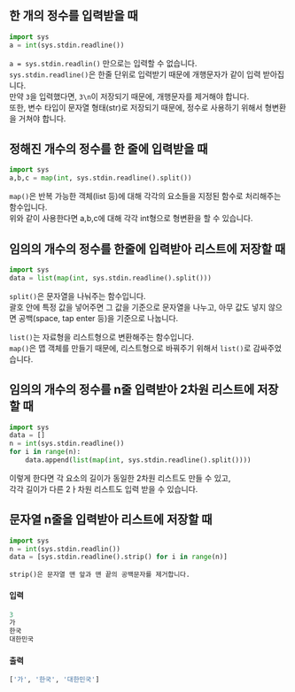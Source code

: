 ## 한 개의 정수를 입력받을 때

```py
import sys
a = int(sys.stdin.readline())
```

```a = sys.stdin.readlin()``` 만으로는 입력할 수 없습니다.   
```sys.stdin.readline()```은 한줄 단위로 입력받기 때문에 개행문자가 같이 입력 받아집니다.   
만약 ```3```을 입력했다면, ```3\n```이 저장되기 때문에, 개행문자를 제거해야 합니다.   
또한, 변수 타입이 문자열 형태(str)로 저장되기 때문에, 정수로 사용하기 위해서 형변환을 거쳐야 합니다.

## 정해진 개수의 정수를 한 줄에 입력받을 때

```py
import sys
a,b,c = map(int, sys.stdin.readline().split())
```

```map()```은 반복 가능한 객체(list 등)에 대해 각각의 요소들을 지정된 함수로 처리해주는 함수입니다.   
위와 같이 사용한다면 a,b,c에 대해 각각 int형으로 형변환을 할 수 있습니다.

## 임의의 개수의 정수를 한줄에 입력받아 리스트에 저장할 때

```py
import sys
data = list(map(int, sys.stdin.readline().split()))
```

```split()```은 문자열을 나눠주는 함수입니다.   
괄호 안에 특정 값을 넣어주면 그 값을 기준으로 문자열을 나누고, 아무 값도 넣지 않으면 공백(space, tap enter 등)을 기준으로 나눕니다.

```list()```는 자료형을 리스트형으로 변환해주는 함수입니다.   
```map()```은 맵 객체를 만들기 때문에, 리스트형으로 바꿔주기 위해서 ```list()```로 감싸주었습니다.

## 임의의 개수의 정수를 n줄 입력받아 2차원 리스트에 저장할 때

```py
import sys
data = []
n = int(sys.stdin.readline())
for i in range(n):
    data.append(list(map(int, sys.stdin.readline().split())))
```

이렇게 한다면 각 요소의 길이가 동일한 2차원 리스트도 만들 수 있고,   
각각 길이가 다른 2ㅏ차원 리스트도 입력 받을 수 있습니다.

## 문자열 n줄을 입력받아 리스트에 저장할 때

```py
import sys
n = int(sys.stdin.readlin())
data = [sys.stdin.readline().strip() for i in range(n)]
```

```strip()은 문자열 맨 앞과 맨 끝의 공백문자를 제거합니다.```

#### 입력
```py
3
가
한국
대한민국
```
#### 출력
```py
['가', '한국', '대한민국']
```
